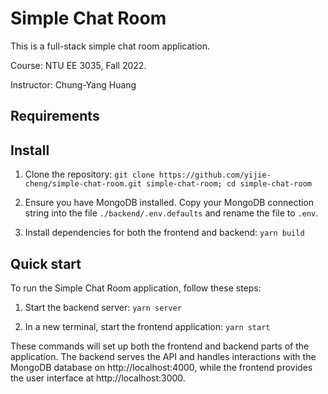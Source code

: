# Simple Chat Room

This is a full-stack simple chat room application.

Course: NTU EE 3035, Fall 2022.

Instructor: Chung-Yang Huang

## Requirements

## Install
1. Clone the repository: `git clone https://github.com/yijie-cheng/simple-chat-room.git simple-chat-room; cd simple-chat-room`

2. Ensure you have MongoDB installed. Copy your MongoDB connection string into the file `./backend/.env.defaults` and rename the file to `.env`.

3. Install dependencies for both the frontend and backend: `yarn build`

## Quick start
To run the Simple Chat Room application, follow these steps:

1. Start the backend server: `yarn server`

2. In a new terminal, start the frontend application: `yarn start`

These commands will set up both the frontend and backend parts of the application. The backend serves the API and handles interactions with the MongoDB database on http://localhost:4000, while the frontend provides the user interface at http://localhost:3000.
